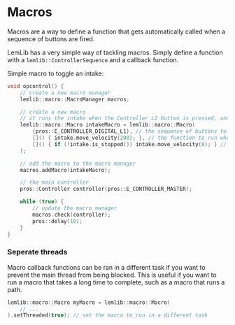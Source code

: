# Macros

Macros are a way to define a function that gets automatically called when a sequence of buttons are fired.

LemLib has a very simple way of tackling macros. Simply define a function with a `lemlib::ControllerSequence` and a callback function.

Simple macro to toggle an intake:
```cpp
void opcontrol() {
	// create a new macro manager
	lemlib::macro::MacroManager macros;

	// create a new macro
	// it runs the intake when the Controller L2 button is pressed, and stops it when it is released
	lemlib::macro::Macro intakeMacro = lemlib::macro::Macro(
		{pros::E_CONTROLLER_DIGITAL_L1}, // the sequence of buttons to press, in this case, only L2
		[]() { intake.move_velocity(200); }, // the function to run when the sequence is pressed (starts the intake)
		[]() { if (!intake.is_stopped()) intake.move_velocity(0); } // the function to run when the sequence is released (stops the intake)
	);

	// add the macro to the macro manager
	macros.addMacro(intakeMacro);

	// the main controller
	pros::Controller controller(pros::E_CONTROLLER_MASTER);

	while (true) {
		// update the macro manager
		macros.check(controller);
		pros::delay(10);
	}
}
```

### Seperate threads

Macro callback functions can be ran in a different task if you want to prevent the main thread from being blocked. This is useful if you want to run a macro that takes a long time to complete, such as a macro that runs a path.

```cpp
lemlib::macro::Macro myMacro = lemlib::macro::Macro(
    // ...
).setThreaded(true); // set the macro to run in a different task
```
